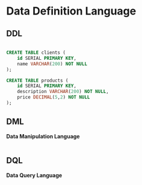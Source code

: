 # Data Definition Language

## DDL

```sql

CREATE TABLE clients (
    id SERIAL PRIMARY KEY,
    name VARCHAR(200) NOT NULL
);

CREATE TABLE products (
    id SERIAL PRIMARY KEY,
    description VARCHAR(200) NOT NULL,
    price DECIMAL(5,2) NOT NULL
);

```

## DML

**Data Manipulation Language**

```sql


```

## DQL

**Data Query Language**

```sql


```
